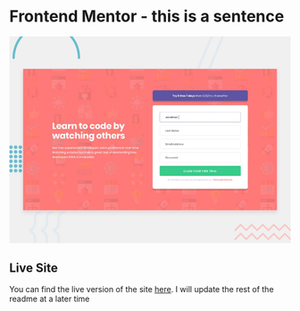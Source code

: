 # Frontend Mentor - this is a sentence

![Design preview for the this is a sentence coding challenge](./develop/assets/images/desktop-preview.jpg)

## Live Site

You can find the live version of the site [here](). I will update the rest of the readme at a later time